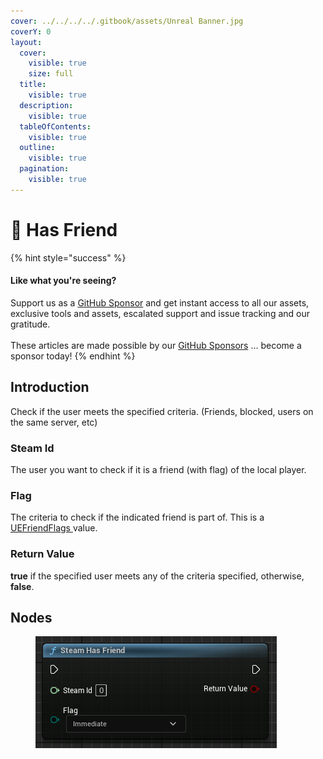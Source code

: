 ```yaml
---
cover: ../../../../.gitbook/assets/Unreal Banner.jpg
coverY: 0
layout:
  cover:
    visible: true
    size: full
  title:
    visible: true
  description:
    visible: true
  tableOfContents:
    visible: true
  outline:
    visible: true
  pagination:
    visible: true
---
```


# 🔵 Has Friend

{% hint style="success" %}
#### Like what you're seeing?

Support us as a [GitHub Sponsor](../../../../become-a-sponsor/) and get instant access to all our assets, exclusive tools and assets, escalated support and issue tracking and our gratitude.\
\
These articles are made possible by our [GitHub Sponsors](../../../../become-a-sponsor/) ... become a sponsor today!
{% endhint %}

## Introduction

Check if the user meets the specified criteria. (Friends, blocked, users on the same server, etc)

### Steam Id

The user you want to check if it is a friend (with flag) of the local player.

### Flag

The criteria to check if the indicated friend is part of. This is a [UEFriendFlags ](../enumerators/uefriendflags.md)value.

### Return Value

**true** if the specified user meets any of the criteria specified, otherwise, **false**.

## Nodes

<figure><img src="../../../../.gitbook/assets/image (32).png" alt=""><figcaption></figcaption></figure>
